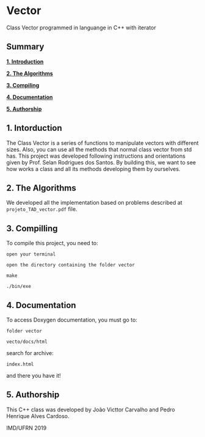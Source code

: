 # Vector
Class Vector programmed in languange in C++ with iterator

## Summary

**[1. Introduction](#1-introduction)**

**[2. The Algorithms](#2-the-algorithms)**

**[3. Compiling](#3-compiling)**

**[4. Documentation](#4-documentation)**

**[5. Authorship](#5-authorship)**

## 1. Intorduction

The Class Vector is a series of functions to manipulate vectors with different sizes.
Also, you can use all the methods that normal class vector from std has.
This project was developed following instructions and orientations given by Prof. Selan Rodrigues dos Santos.
By building this, we want to see how works a class and all its methods developing them by ourselves.

## 2. The Algorithms

We developed all the implementation based on problems described at `projeto_TAD_vector.pdf` file.

## 3. Compilling

To compile this project, you need to:

`open your terminal`

`open the directory containing the folder vector`

`make`

`./bin/exe`

## 4. Documentation

To access Doxygen documentation, you must go to:

`folder vector`

`vecto/docs/html`

search for archive:

`index.html`

and there you have it!

## 5. Authorship

This C++ class was developed by João Victtor Carvalho and Pedro Henrique Alves Cardoso.

IMD/UFRN 2019
